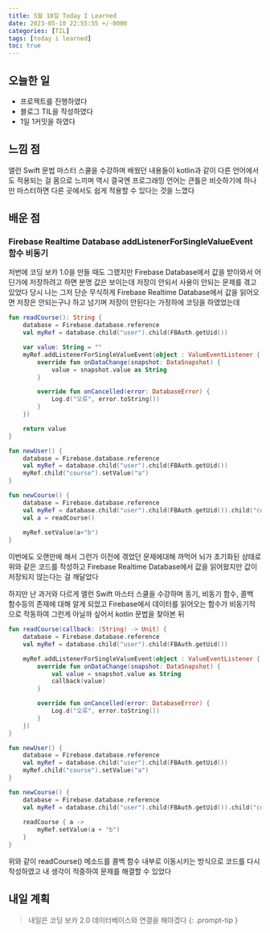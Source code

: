 ```yaml
---
title: 5월 10일 Today I Learned
date: 2023-05-10 22:55:55 +/-0000
categories: [TIL]
tags: [today i learned]
toc: true
---
```


## 오늘한 일

* 프로젝트를 진행하였다
* 블로그 TIL을 작성하였다
* 1일 1커밋을 하였다

## 느낌 점

앨런 Swift 문법 마스터 스쿨을 수강하며 배웠던 내용들이 kotlin과 같이 다른 언어에서도
적용되는 걸 몸으로 느끼며 역시 결국엔 프로그래밍 언어는 큰틀은 비슷하기에 하나만 마스터하면 다른 곳에서도
쉽게 적용할 수 있다는 것을 느꼈다

## 배운 점

### Firebase Realtime Database addListenerForSingleValueEvent 함수 비동기

저번에 코딩 보카 1.0을 만들 때도 그랬지만 Firebase Database에서 값을 받아와서 어딘가에 저장하려고
하면 분명 값은 보이는데 저장이 안되서 사용이 안되는 문제를 겪고 있었다 당시 나는 그저 단순 무식하게 
Firebase Realtime Database에서 값을 읽어오면 저장은 안되는구나 하고 넘기며 저장이 안된다는 가정하에
코딩을 하였었는데

~~~kotlin
fun readCourse(): String {
    database = Firebase.database.reference
    val myRef = database.child("user").child(FBAuth.getUid())

    var value: String = ""
    myRef.addListenerForSingleValueEvent(object : ValueEventListener {
        override fun onDataChange(snapshot: DataSnapshot) {
            value = snapshot.value as String
        }

        override fun onCancelled(error: DatabaseError) {
            Log.d("오류", error.toString())
        }
    })

    return value
}

fun newUser() {
    database = Firebase.database.reference
    val myRef = database.child("user").child(FBAuth.getUid())
    myRef.child("course").setValue("a")
}

fun newCourse() {
    database = Firebase.database.reference
    val myRef = database.child("user").child(FBAuth.getUid()).child("course")
    val a = readCourse()
    
    myRef.setValue(a+"b")
}
~~~

이번에도 오랜만에 해서 그런가 이전에 겪었던 문제에대해 까먹어 뇌가 초기화된 상태로 위와 같은 코드를 작성하고 
Firebase Realtime Database에서 값을 읽어왔지만 값이 저장되지 않는다는 걸 깨달았다

하지만 난 과거와 다르게 앨런 Swift 마스터 스쿨을 수강하며 동기, 비동기 함수, 콜백 함수등의 존재에 대해 알게 되었고
Firebase에서 데이터를 읽어오는 함수가 비동기적으로 작동하여 그런게 아닐까 싶어서 
kotlin 문법을 찾아본 뒤

~~~kotlin
fun readCourse(callback: (String) -> Unit) {
    database = Firebase.database.reference
    val myRef = database.child("user").child(FBAuth.getUid())

    myRef.addListenerForSingleValueEvent(object : ValueEventListener {
        override fun onDataChange(snapshot: DataSnapshot) {
            val value = snapshot.value as String
            callback(value)
        }

        override fun onCancelled(error: DatabaseError) {
            Log.d("오류", error.toString())
        }
    })
}

fun newUser() {
    database = Firebase.database.reference
    val myRef = database.child("user").child(FBAuth.getUid())
    myRef.child("course").setValue("a")
}

fun newCourse() {
    database = Firebase.database.reference
    val myRef = database.child("user").child(FBAuth.getUid()).child("course")
    
    readCourse { a ->
        myRef.setValue(a + "b")
    }
}
~~~

위와 같이 readCourse() 메소드를 콜백 함수 내부로 이동시키는 방식으로 코드를 다시 작성하였고
내 생각이 적중하여 문제를 해결할 수 있었다

## 내일 계획

> 내일은 코딩 보카 2.0 데이터베이스와 연결을 해야겠다
{: .prompt-tip }